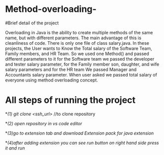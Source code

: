 # Method-overloading-

#Brief detail of the project

Overloading in Java is the ability to create multiple methods of the same name, but with different parameters.
The main advantage of this is cleanliness of code.
There is only one file of class salary.java.
In these projects, the User wants to Know the Total salary of the Software Team, Family members, and HR Team. So we used one Method() and passed different parameters to it for the Software team we passed the developer and tester salary parameter, for the Family member son, daughter, and wife salary parameters and for the HR team We passed Manager and Accountants  salary parameter. When user asked we passed total salary of everyone using method overloading concept.

# All steps of running the project

**(1) git clone <ssh_url>* //to clone repository

**(2) open repository in vs code editor*

**(3)go to extension tab and download Extension pack for java extension*

**(4)after adding extension you can see run button on right hand side press it and run*
